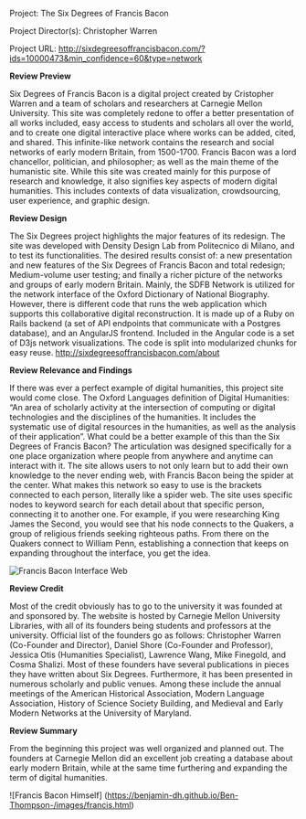 Project: The Six Degrees of Francis Bacon

Project Director(s): Christopher Warren

Project URL: http://sixdegreesoffrancisbacon.com/?ids=10000473&min_confidence=60&type=network

**Review Preview**

Six Degrees of Francis Bacon is a digital project created by Cristopher Warren and a team of scholars and researchers at Carnegie Mellon University.
This site was completely redone to offer a better presentation of all works included, easy access to students and scholars all over the world, and to create one digital interactive place where works can be added, cited, and shared. This infinite-like network contains the research and social networks of early modern Britain, from 1500-1700. Francis Bacon was a lord chancellor, politician, and philosopher; as well as the main theme of the humanistic site. While this site was created mainly for this purpose of research and knowledge, it also signifies key aspects of modern digital humanities. This includes contexts of data visualization, crowdsourcing, user experience, and graphic design.

**Review Design** 

The Six Degrees project highlights the major features of its redesign. The site was developed with Density Design Lab from Politecnico di Milano, and to test its functionalities. The desired results consist of: a new presentation and new features of the Six Degrees of Francis Bacon and total redesign; Medium-volume user testing; and finally a richer picture of the networks and groups of early modern Britain. Mainly, the SDFB Network is utilized for the network interface of the Oxford Dictionary of National Biography. However, there is different code that runs the web application which supports this collaborative digital reconstruction. It is made up of a Ruby on Rails backend (a set of API endpoints that communicate with a Postgres database), and an AngularJS frontend. Included in the Angular code is a set of D3js network visualizations. The code is split into modularized chunks for easy reuse. http://sixdegreesoffrancisbacon.com/about

**Review Relevance and Findings**

If there was ever a perfect example of digital humanities, this project site would come close. The Oxford Languages definition of Digital Humanities: “An area of scholarly activity at the intersection of computing or digital technologies and the disciplines of the humanities. It includes the systematic use of digital resources in the humanities, as well as the analysis of their application”. What could be a better example of this than the Six Degrees of Francis Bacon? The articulation was designed specifically for a one place organization where people from anywhere and anytime can interact with it. The site allows users to not only learn but to add their own knowledge to the never ending web, with Francis Bacon being the spider at the center. What makes this network so easy to use is the brackets connected to each person, literally like a spider web. The site uses specific nodes to keyword search for each detail about that specific person, connecting it to another one. For example, if you were researching King James the Second, you would see that his node connects to the Quakers, a group of religious friends seeking righteous paths. From there on the Quakers connect to William Penn, establishing a connection that keeps on expanding throughout the interface, you get the idea. 

![Francis Bacon Interface Web](https://benjamin-dh.github.io/Ben-Thompson-/images/bacon.png)

**Review Credit**
	
Most of the credit obviously has to go to the university it was founded at and sponsored by. The website is hosted by Carnegie Mellon University Libraries, with all of its founders being students and professors at the university. Official list of the founders go as follows: Christopher Warren (Co-Founder and Director), Daniel Shore (Co-Founder and Professor), Jessica Otis (Humanities Specialist), Lawrence Wang, Mike Finegold, and Cosma Shalizi. Most of these founders have several publications in pieces they have written about Six Degrees. Furthermore, it has been presented in numerous scholarly and public venues. Among these include the annual meetings of the American Historical Association, Modern Language Association, History of Science Society Building, and Medieval and Early Modern Networks at the University of Maryland.

**Review Summary**

From the beginning this project was well organized and planned out. The founders at Carnegie Mellon did an excellent job creating a database about early modern Britain, while at the same time furthering and expanding the term of digital humanities. 

![Francis Bacon Himself] (https://benjamin-dh.github.io/Ben-Thompson-/images/francis.html)


